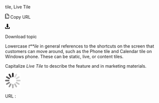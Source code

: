 # 

tile, Live Tile

![Copy URL](media/tile-live-tile/Copy.png)
Copy URL

![Download](media/tile-live-tile/Download.png)

Download topic

Lowercase *t**ile*
in general references to the shortcuts on the screen
that customers can move around, such as the Phone tile and Calendar
tile on Windows phone. These can be static, live, or content
tiles. 

Capitalize *Live Tile* to describe the feature and in marketing materials. 

![In progress](media/tile-live-tile/activity-large.gif)

URL :
